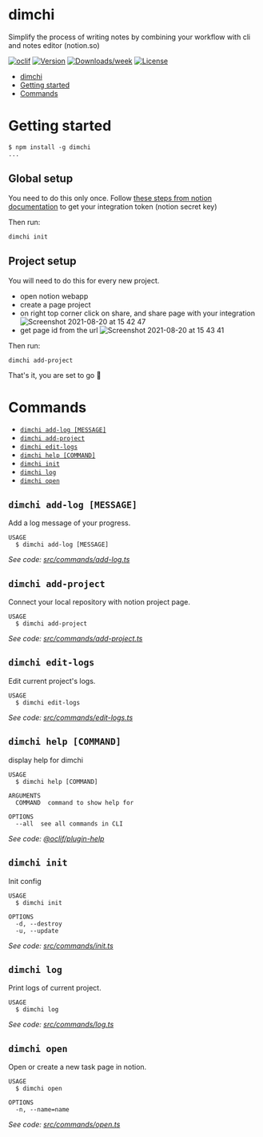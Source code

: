 # dimchi

Simplify the process of writing notes by combining your workflow with cli and notes editor (notion.so)

[![oclif](https://img.shields.io/badge/cli-oclif-brightgreen.svg)](https://oclif.io)
[![Version](https://img.shields.io/npm/v/dimchi.svg)](https://npmjs.org/package/dimchi)
[![Downloads/week](https://img.shields.io/npm/dw/dimchi.svg)](https://npmjs.org/package/dimchi)
[![License](https://img.shields.io/npm/l/dimchi.svg)](https://github.com/tbntdima/dimchi/blob/master/package.json)

<!-- toc -->
* [dimchi](#dimchi)
* [Getting started](#getting-started)
* [Commands](#commands)
<!-- tocstop -->

# Getting started

```sh-session
$ npm install -g dimchi
...
```

## Global setup

You need to do this only once.
Follow [these steps from notion documentation](https://developers.notion.com/docs#step-1-create-an-integration) to get your integration token (notion secret key)

Then run:

```sh-session
dimchi init
```

## Project setup

You will need to do this for every new project.

- open notion webapp
- create a page project
- on right top corner click on share, and share page with your integration
![Screenshot 2021-08-20 at 15 42 47](https://user-images.githubusercontent.com/28235413/130242535-53d02996-f7d0-4af5-a44e-f651c7b2403a.png)
- get page id from the url
![Screenshot 2021-08-20 at 15 43 41](https://user-images.githubusercontent.com/28235413/130242655-d9f4487b-cf5c-46c9-bf45-2a850c588899.png)

Then run:

```sh-session
dimchi add-project
```

That's it, you are set to go 🚀

# Commands

<!-- commands -->
* [`dimchi add-log [MESSAGE]`](#dimchi-add-log-message)
* [`dimchi add-project`](#dimchi-add-project)
* [`dimchi edit-logs`](#dimchi-edit-logs)
* [`dimchi help [COMMAND]`](#dimchi-help-command)
* [`dimchi init`](#dimchi-init)
* [`dimchi log`](#dimchi-log)
* [`dimchi open`](#dimchi-open)

## `dimchi add-log [MESSAGE]`

Add a log message of your progress.

```
USAGE
  $ dimchi add-log [MESSAGE]
```

_See code: [src/commands/add-log.ts](https://github.com/tbntdima/dimchi/blob/v0.1.0/src/commands/add-log.ts)_

## `dimchi add-project`

Connect your local repository with notion project page.

```
USAGE
  $ dimchi add-project
```

_See code: [src/commands/add-project.ts](https://github.com/tbntdima/dimchi/blob/v0.1.0/src/commands/add-project.ts)_

## `dimchi edit-logs`

Edit current project's logs.

```
USAGE
  $ dimchi edit-logs
```

_See code: [src/commands/edit-logs.ts](https://github.com/tbntdima/dimchi/blob/v0.1.0/src/commands/edit-logs.ts)_

## `dimchi help [COMMAND]`

display help for dimchi

```
USAGE
  $ dimchi help [COMMAND]

ARGUMENTS
  COMMAND  command to show help for

OPTIONS
  --all  see all commands in CLI
```

_See code: [@oclif/plugin-help](https://github.com/oclif/plugin-help/blob/v3.2.2/src/commands/help.ts)_

## `dimchi init`

Init config

```
USAGE
  $ dimchi init

OPTIONS
  -d, --destroy
  -u, --update
```

_See code: [src/commands/init.ts](https://github.com/tbntdima/dimchi/blob/v0.1.0/src/commands/init.ts)_

## `dimchi log`

Print logs of current project.

```
USAGE
  $ dimchi log
```

_See code: [src/commands/log.ts](https://github.com/tbntdima/dimchi/blob/v0.1.0/src/commands/log.ts)_

## `dimchi open`

Open or create a new task page in notion.

```
USAGE
  $ dimchi open

OPTIONS
  -n, --name=name
```

_See code: [src/commands/open.ts](https://github.com/tbntdima/dimchi/blob/v0.1.0/src/commands/open.ts)_
<!-- commandsstop -->
